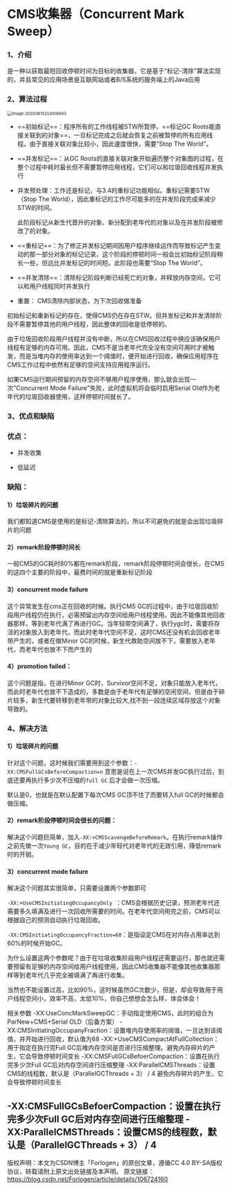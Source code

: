 # CMS收集器（Concurrent Mark Sweep）

### 1、介绍

是一种以获取最短回收停顿时间为目标的收集器，它是基于“标记-清除”算法实现的，并且常见的应用场景是互联网站或者B/S系统的服务端上的Java应用



### 2、算法过程

<img src="E:/black user/Java/有道云截图/image-20200615204106693.png" alt="image-20200615204106693" style="zoom: 67%;" />



- ==初始标记==：程序所有的工作线程被STW所暂停，==标记GC Roots能直接关联到的对象==，一旦标记完成之后就会恢复之前被暂停的所有应用线程。由于直接关联对象比较小，因此速度很快，需要“Stop The World”。

- ==并发标记==：从GC Roots的直接关联对象开始遍历整个对象图的过程，在整个过程中耗时最长但不需要暂停应用线程，它们可以和垃圾回收线程并发执行  

-  并发预处理：工作还是标记，与3.4的重标记功能相似。重标记需要STW（Stop The World），因此重标记的工作尽可能多的在并发阶段完成来减少STW的时间。

   此阶段标记从新生代晋升的对象、新分配到老年代的对象以及在并发阶段被修改了的对象。

- ==重标记==：为了修正并发标记期间因用户程序继续运作而导致标记产生变动的那一部分对象的标记记录，这个阶段的停顿时间一般会比初始标记阶段稍长一些，但远比并发标记的时间短。此阶段也需要“Stop The World”。

- ==并发清除==：清除标记阶段判断已经死亡的对象，并释放内存空间，它可以和用户线程同时并发执行

- 重置： CMS清除内部状态，为下次回收做准备

初始标记和重新标记的存在，使得CMS仍在存在STW。但并发标记和并发清除阶段不需要暂停其他的用户线程，因此整体的回收是低停顿的。

由于垃圾回收阶段用户线程并没有中断，所以在CMS回收过程中换应该确保用户线程有足够的内存可用。因此，CMS不是当老年代完全没有空间可用时才被触发，而是当堆内存的使用率达到一个阈值时，便开始进行回收，确保应用程序在CMS工作过程中依然有足够的空间支持应用程序运行。

如果CMS运行期间预留的内存空间不够用户程序使用，那么就会出现一次"Concurrent Mode Failure"失败，此时虚拟机将会临时启用Serial Old作为老年代的垃圾回收器使用，这样停顿时间就长了。



### 3、优点和缺陷

### 优点：

- 并发收集

- 低延迟

  

### 缺陷：

#### 1）垃圾碎片的问题

​	我们都知道CMS是使用的是标记-清除算法的，所以不可避免的就是会出现垃圾碎片的问题

#### 2）remark阶段停顿时间长

一般CMS的GC耗时80%都在remark阶段，remark阶段停顿时间会很长，在CMS的这四个主要的阶段中，最费时间的就是重新标记阶段

#### 3）concurrent mode failure

这个异常发生在cms正在回收的时候。执行CMS GC的过程中，由于垃圾回收阶段用户线程仍在执行，必需预留出内存空间给用户线程使用。因此不能像其他回收器那样，等到老年代满了再进行GC。当年轻带空间满了，执行ygc时，需要将存活的对象放入到老年代，而此时老年代空间不足，这时CMS还没有机会回收老年带产生的，或者在做Minor GC的时候，新生代救助空间放不下，需要放入老年代，而老年代也放不下而产生的

#### 4）promotion failed：

这个问题是指，在进行Minor GC时，Survivor空间不足，对象只能放入老年代，而此时老年代也放不下造成的，多数是由于老年代有足够的空闲空间，但是由于碎片较多，新生代要转移到老年带的对象比较大,找不到一段连续区域存放这个对象导致的。



### 4、解决方法

#### 1）垃圾碎片的问题

针对这个问题，这时候我们需要用到这个参数：`-XX:CMSFullGCsBeforeCompaction=n` 意思是说在上一次CMS并发GC执行过后，到底还要再执行多少次不压缩的`full GC` 后才会做一次压缩。

默认是0，也就是在默认配置下每次CMS GC顶不住了而要转入full GC的时候都会做压缩。



#### 2）remark阶段停顿时间会很长的问题：

解决这个问题巨简单，加入`-XX:+CMSScavengeBeforeRemark`。在执行remark操作之前先做一次`Young GC`，目的在于减少年轻代对老年代的无效引用，降低remark时的开销。



#### 3）concurrent mode failure

解决这个问题其实很简单，只需要设置两个参数即可

`-XX:+UseCMSInitiatingOccupancyOnly `：CMS会根据历史记录，预测老年代还需要多久填满及进行一次回收所需要的时间。在老年代空间用完之前，CMS可以根据自己的预测自动执行垃圾回收。

`-XX:CMSInitiatingOccupancyFraction=60`：是指设定CMS在对内存占用率达到60%的时候开始GC。

为什么设置这两个参数呢？由于在垃圾收集阶段用户线程还需要运行，那也就还需要预留有足够的内存空间给用户线程使用，因此CMS收集器不能像其他收集器那样等到老年代几乎完全被填满了再进行收集。

当然也不能设置过高，比如90%，这时候虽然GC次数少，但是，却会导致用于用户线程空间小，效率不高，太低10%，你自己想想会怎么样，体会体会！



 相关参数
-XX:UseConcMarkSweepGC：手动指定使用CMS，此时的组合为ParNew+CMS+Serial OLD（后备方案）
-XX:CMSInitiatingOccupanyFraction：设置堆内存使用率的阈值，一旦达到该阈值，并开始进行回收，默认值为68
-XX:+UseCMSCompactAtFullCollection：用于指定在执行完Full GC后堆内存空间是否进行压缩整理。避免内存碎片的产生，它会导致停顿时间变长
-XX:CMSFullGCsBefoerCompaction：设置在执行完多少次Full GC后对内存空间进行压缩整理
-XX:ParallelCMSThreads：设置CMS的线程数，默认是（ParallelGCThreads + 3） / 4
避免内存碎片的产生，它会导致停顿时间变长

-XX:CMSFullGCsBefoerCompaction：设置在执行完多少次Full GC后对内存空间进行压缩整理
-XX:ParallelCMSThreads：设置CMS的线程数，默认是（ParallelGCThreads + 3） / 4
------------------------------------------------
版权声明：本文为CSDN博主「Forlogen」的原创文章，遵循CC 4.0 BY-SA版权协议，转载请附上原文出处链接及本声明。
原文链接：https://blog.csdn.net/Forlogen/article/details/106724160